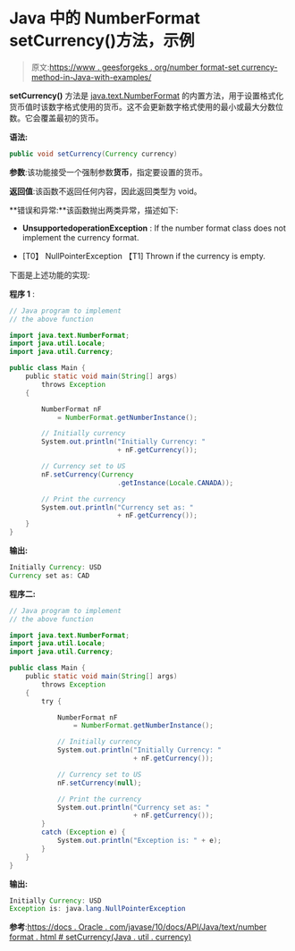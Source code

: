 # Java 中的 NumberFormat setCurrency()方法，示例

> 原文:[https://www . geesforgeks . org/number format-set currency-method-in-Java-with-examples/](https://www.geeksforgeeks.org/numberformat-setcurrency-method-in-java-with-examples/)

**setCurrency()** 方法是 [java.text.NumberFormat](https://www.geeksforgeeks.org/numberformat-class-java/) 的内置方法，用于设置格式化货币值时该数字格式使用的货币。这不会更新数字格式使用的最小或最大分数位数。它会覆盖最初的货币。

**语法:**

```java
public void setCurrency(Currency currency)
```

**参数**:该功能接受一个强制参数**货币**，指定要设置的货币。

**返回值**:该函数不返回任何内容，因此返回类型为 void。

**错误和异常:**该函数抛出两类异常，描述如下:

*   **UnsupportedoperationException** : If the number format class does not implement the currency format.

*   [T0】 NullPointerException 【T1] Thrown if the currency is empty.

下面是上述功能的实现:

**程序 1** :

```java
// Java program to implement
// the above function

import java.text.NumberFormat;
import java.util.Locale;
import java.util.Currency;

public class Main {
    public static void main(String[] args)
        throws Exception
    {

        NumberFormat nF
            = NumberFormat.getNumberInstance();

        // Initially currency
        System.out.println("Initially Currency: "
                           + nF.getCurrency());

        // Currency set to US
        nF.setCurrency(Currency
                           .getInstance(Locale.CANADA));

        // Print the currency
        System.out.println("Currency set as: "
                           + nF.getCurrency());
    }
}
```

**输出:**

```java
Initially Currency: USD
Currency set as: CAD

```

**程序二:**

```java
// Java program to implement
// the above function

import java.text.NumberFormat;
import java.util.Locale;
import java.util.Currency;

public class Main {
    public static void main(String[] args)
        throws Exception
    {
        try {

            NumberFormat nF
                = NumberFormat.getNumberInstance();

            // Initially currency
            System.out.println("Initially Currency: "
                               + nF.getCurrency());

            // Currency set to US
            nF.setCurrency(null);

            // Print the currency
            System.out.println("Currency set as: "
                               + nF.getCurrency());
        }
        catch (Exception e) {
            System.out.println("Exception is: " + e);
        }
    }
}
```

**输出:**

```java
Initially Currency: USD
Exception is: java.lang.NullPointerException

```

**参考**:[https://docs . Oracle . com/javase/10/docs/API/Java/text/number format . html # setCurrency(Java . util . currency)](https://docs.oracle.com/javase/10/docs/api/java/text/NumberFormat.html#setCurrency(java.util.Currency))